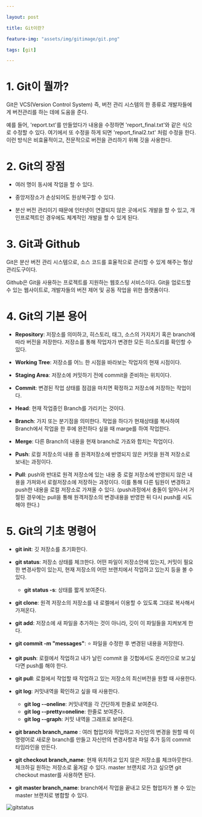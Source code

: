 ```yaml
---

layout: post

title: Git이란? 

feature-img: "assets/img/gitimage/git.png"

tags: [git]

---
```


# 1. Git이 뭘까? 

Git은 VCS(Version Control System) 즉, 버전 관리 시스템의 한 종류로 개발자들에게 버전관리를 하는 데에 도움을 준다. 

예를 들어, 'report.txt'를 만들었다가 내용을 수정하면 'report_final.txt'와 같은 식으로 수정할 수 있다. 여기에서 또 수정을 하게 되면 'report_final2.txt' 처럼 수정을 한다. 이런 방식은 비효율적이고, 전문적으로 버전을 관리하기 위해  깃을 사용한다. 



# 2. Git의 장점

- 여러 명이 동시에 작업을 할 수 있다. 

- 중앙저장소가 손상되어도 원상복구할 수 있다. 
- 분산 버전 관리이기 때문에 인터넷이 연결되지 않은 곳에서도 개발을 할 수 있고, 개인프로젝트인 경우에도 체계적인 개발을 할 수 있게 된다. 



# 3. Git과 Github

Git은 분산 버전 관리 시스템으로, 소스 코드를 효율적으로 관리할 수 있게 해주는 형상관리도구이다. 

Github은 Git을 사용하는 프로젝트를 지원하는 웹호스팅 서비스이다. Git을 업로드할 수 있는 웹사이트로, 개발자들의 버전 제어 및 공동 작업을 위한 플랫폼이다. 



# 4. Git의 기본 용어

- __Repository__: 저장소를 의미하고, 히스토리, 태그, 소스의 가지치기 혹은 branch에 따라 버전을 저장한다. 저장소를 통해 작업자가 변경한 모든 히스토리를 확인할 수 있다. 
- __Working Tree__: 저장소를 어느 한 시점을 바라보는 작업자의 현재 시점이다. 
- __Staging Area__: 저장소에 커밋하기 전에 commit을 준비하는 위치이다. 
- __Commit__: 변경된 작업 상태를 점검을 마치면 확정하고 저장소에 저장하는 작업이다. 
- __Head__: 현재 작업중인 Branch를 가리키는 것이다. 
- __Branch__: 가지 또는 분기점을 의미한다. 작업을 하다가 현재상태를 복사하여 Branch에서 작업을 한 후에 완전하다 싶을 때 marge를 하여 작업한다. 

- __Merge__: 다른 Branch의 내용을 현재 branch로 가죠와 합치는 작업이다. 

- __Push__: 로컬 저장소의 내용 중 원격저장소에 반영되지 않은 커밋을 원격 저장소로 보내는 과정이다. 
- __Pull__: push와 반대로 원격 저장소에 있는 내용 중 로컬 저장소에 반영되지 않은 내용을 가져와서 로컬저장소에 저장하는 과정이다. 이를 통해 다른 팀원이 변경하고 push한 내용을 로컬 저장소로 가져올 수 있다. (push과정에서 충돌이 일어나서 거절된 경우에는 pull을 통해 원격저장소의 변경내용을 반영한 뒤 다시 push를 시도해야 한다.)



# 5. Git의 기초 명령어

- __git init__: 깃 저장소를 초기화한다.
- __git status__: 저장소 상태를 체크한다. 어떤 파일이 저장소안에 있는지, 커밋이 필요한 변경사항이 있는지, 현재 저장소의 어떤 브랜치에서 작업하고 있는지 등을 볼 수 있다. 
  - __git status -s__: 상태를 짧게 보여준다. 

- __git clone__: 원격 저장소의 저장소를 내 로켈에서 이용할 수 있도록 그대로 복사해서 가져온다. 
- __git add__: 저장소에 새 파일을 추가하는 것이 아니라, 깃이 이 파일들을 지켜보게 한다. 
- __git commit -m "messages"__: :star: 파일을 수정한 후 변경된 내용을 저장한다. 
- __git push__: 로컬에서 작업하고 내가 날린 commit 을 깃헙에서도 온라인으로 보고싶다면 push를 해야 한다. 
- __git pull__: 로컬에서 작업할 때 작업하고 있는 저장소의 최신버전을 원할 때 사용한다. 

- __git log__: 커밋내역을 확인하고 싶을 때 사용한다. 
  - __git log --oneline__: 커밋내역을 각 간단하게 한줄로 보여준다. 
  - __git log --pretty=oneline__: 한줄로 보여준다. 
  - __git log --graph__: 커밋 내역을 그래프로 보여준다.  
- __git branch branch_name__ : 여러 협업자와 작업하고 자신만의 변경을 원할 때 이 명령어로 새로운 branch를 만들고 자신만의 변경사항과 파일 추가 등의 commit 타임라인을 만든다. 

- __git checkout branch_name__: 현재 위치하고 있지 않은 저장소를 체크아웃한다. 체크하길 원하는 저장소로 옮겨갈 수 있다. master 브랜치로 가고 싶으면 git checkout master를 사용하면 된다. 

- __git master branch_name__: branch에서 작업을 끝내고 모든 협업자가 볼 수 있는 master 브랜치로 병합할 수 있다. 

![gitstatus](C:\git\kksj216.github.io\assets\img\gitimage\gitstatus.png)

